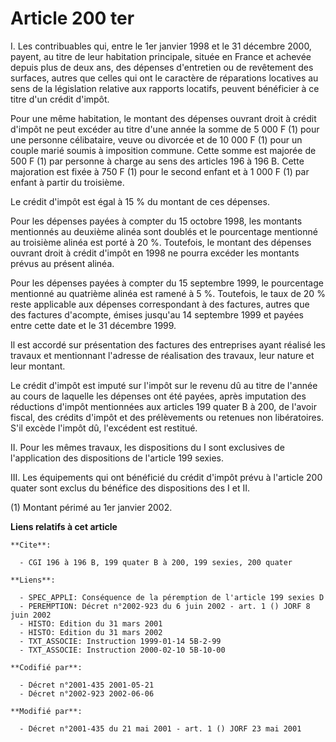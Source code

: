 # Article 200 ter

I. Les contribuables qui, entre le 1er janvier 1998 et le 31 décembre 2000, payent, au titre de leur habitation principale,
située en France et achevée depuis plus de deux ans, des dépenses d'entretien ou de revêtement des surfaces, autres que
celles qui ont le caractère de réparations locatives au sens de la législation relative aux rapports locatifs, peuvent
bénéficier à ce titre d'un crédit d'impôt.

Pour une même habitation, le montant des dépenses ouvrant droit à crédit d'impôt ne peut excéder au titre d'une année la
somme de 5 000 F (1) pour une personne célibataire, veuve ou divorcée et de 10 000 F (1) pour un couple marié soumis à
imposition commune. Cette somme est majorée de 500 F (1) par personne à charge au sens des articles 196 à 196 B. Cette
majoration est fixée à 750 F (1) pour le second enfant et à 1 000 F (1) par enfant à partir du troisième.

Le crédit d'impôt est égal à 15 % du montant de ces dépenses.

Pour les dépenses payées à compter du 15 octobre 1998, les montants mentionnés au deuxième alinéa sont doublés et le
pourcentage mentionné au troisième alinéa est porté à 20 %. Toutefois, le montant des dépenses ouvrant droit à crédit d'impôt
en 1998 ne pourra excéder les montants prévus au présent alinéa.

Pour les dépenses payées à compter du 15 septembre 1999, le pourcentage mentionné au quatrième alinéa est ramené à 5 %.
Toutefois, le taux de 20 % reste applicable aux dépenses correspondant à des factures, autres que des factures d'acompte,
émises jusqu'au 14 septembre 1999 et payées entre cette date et le 31 décembre 1999.

Il est accordé sur présentation des factures des entreprises ayant réalisé les travaux et mentionnant l'adresse de
réalisation des travaux, leur nature et leur montant.

Le crédit d'impôt est imputé sur l'impôt sur le revenu dû au titre de l'année au cours de laquelle les dépenses ont été
payées, après imputation des réductions d'impôt mentionnées aux articles 199 quater B à 200, de l'avoir fiscal, des crédits
d'impôt et des prélèvements ou retenues non libératoires. S'il excède l'impôt dû, l'excédent est restitué.

II. Pour les mêmes travaux, les dispositions du I sont exclusives de l'application des dispositions de l'article 199 sexies.

III. Les équipements qui ont bénéficié du crédit d'impôt prévu à l'article 200 quater sont exclus du bénéfice des
dispositions des I et II.

(1) Montant périmé au 1er janvier 2002.

**Liens relatifs à cet article**

	**Cite**:

	  - CGI 196 à 196 B, 199 quater B à 200, 199 sexies, 200 quater

	**Liens**:

	  - SPEC_APPLI: Conséquence de la péremption de l'article 199 sexies D
	  - PEREMPTION: Décret n°2002-923 du 6 juin 2002 - art. 1 () JORF 8 juin 2002
	  - HISTO: Edition du 31 mars 2001
	  - HISTO: Edition du 31 mars 2002
	  - TXT_ASSOCIE: Instruction 1999-01-14 5B-2-99
	  - TXT_ASSOCIE: Instruction 2000-02-10 5B-10-00

	**Codifié par**:

	  - Décret n°2001-435 2001-05-21
	  - Décret n°2002-923 2002-06-06

	**Modifié par**:

	  - Décret n°2001-435 du 21 mai 2001 - art. 1 () JORF 23 mai 2001

